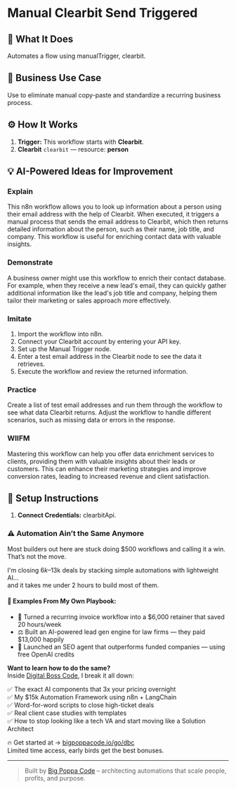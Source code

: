 # Manual Clearbit Send Triggered
  ## 🚀 What It Does
  Automates a flow using manualTrigger, clearbit.
  
  ## 💼 Business Use Case
  Use to eliminate manual copy-paste and standardize a recurring business process.
  
  ## ⚙️ How It Works
  1. **Trigger:** This workflow starts with **Clearbit**.
  2. **Clearbit** `clearbit` — resource: **person**
  
  ## 💡 AI-Powered Ideas for Improvement
  ### Explain
This n8n workflow allows you to look up information about a person using their email address with the help of Clearbit. When executed, it triggers a manual process that sends the email address to Clearbit, which then returns detailed information about the person, such as their name, job title, and company. This workflow is useful for enriching contact data with valuable insights.

### Demonstrate
A business owner might use this workflow to enrich their contact database. For example, when they receive a new lead's email, they can quickly gather additional information like the lead's job title and company, helping them tailor their marketing or sales approach more effectively.

### Imitate
1. Import the workflow into n8n.
2. Connect your Clearbit account by entering your API key.
3. Set up the Manual Trigger node.
4. Enter a test email address in the Clearbit node to see the data it retrieves.
5. Execute the workflow and review the returned information.

### Practice
Create a list of test email addresses and run them through the workflow to see what data Clearbit returns. Adjust the workflow to handle different scenarios, such as missing data or errors in the response.

### WIIFM
Mastering this workflow can help you offer data enrichment services to clients, providing them with valuable insights about their leads or customers. This can enhance their marketing strategies and improve conversion rates, leading to increased revenue and client satisfaction.
  
  ## 🔧 Setup Instructions
  1. **Connect Credentials:** clearbitApi.
  
### ⚠️ Automation Ain’t the Same Anymore

Most builders out here are stuck doing $500 workflows and calling it a win.  
That’s not the move.  

I'm closing $6k–$13k deals by stacking simple automations with lightweight AI...  
and it takes me under 2 hours to build most of them.

#### 🧠 Examples From My Own Playbook:
- 🔁 Turned a recurring invoice workflow into a $6,000 retainer that saved 20 hours/week  
- ⚖️ Built an AI-powered lead gen engine for law firms — they paid $13,000 happily  
- 🚀 Launched an SEO agent that outperforms funded companies — using free OpenAI credits  

**Want to learn how to do the same?**  
Inside [Digital Boss Code](https://bigpoppacode.io/go/dbc), I break it all down:

✅ The exact AI components that 3x your pricing overnight  
✅ My $15k Automation Framework using n8n + LangChain  
✅ Word-for-word scripts to close high-ticket deals  
✅ Real client case studies with templates  
✅ How to stop looking like a tech VA and start moving like a Solution Architect  

🔥 Get started at → [bigpoppacode.io/go/dbc](https://bigpoppacode.io/go/dbc)  
Limited time access, early birds get the best bonuses.

---
> Built by [Big Poppa Code](https://bigpoppacode.io) – architecting automations that scale people, profits, and purpose.
  